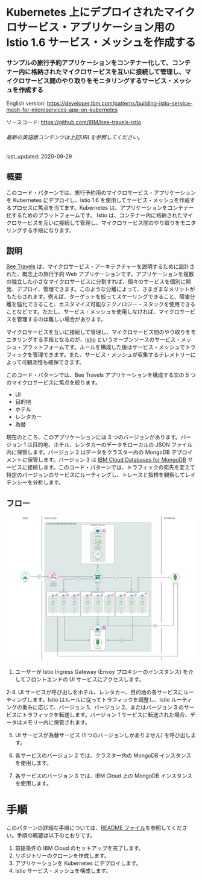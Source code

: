 # Kubernetes 上にデプロイされたマイクロサービス・アプリケーション用の Istio 1.6 サービス・メッシュを作成する

### サンプルの旅行予約アプリケーションをコンテナー化して、コンテナー内に格納されたマイクロサービスを互いに接続して管理し、マイクロサービス間のやり取りをモニタリングするサービス・メッシュを作成する

English version: https://developer.ibm.com/patterns/building-istio-service-mesh-for-microservices-app-on-kubernetes
  
ソースコード: https://github.com/IBM/bee-travels-istio

###### 最新の英語版コンテンツは上記URLを参照してください。
last_updated: 2020-09-29

 ## 概要

このコード・パターンでは、旅行予約用のマイクロサービス・アプリケーションを Kubernetes にデプロイし、Istio 1.6 を使用してサービス・メッシュを作成するプロセスに焦点を当てます。Kubernetes は、アプリケーションをコンテナー化するためのプラットフォームです。 Istio は、コンテナー内に格納されたマイクロサービスを互いに接続して管理し、マイクロサービス間のやり取りをモニタリングする手段になります。

## 説明

[Bee Travels](https://github.com/bee-travels) は、マイクロサービス・アーキテクチャーを説明するために設計された、概念上の旅行予約 Web アプリケーションです。アプリケーションを複数の独立した小さなマイクロサービスに分割すれば、個々のサービスを個別に開発、デプロイ、管理できます。このような分離によって、さまざまなメリットがもたらされます。例えば、ターゲットを絞ってスケーリングできること、障害分離を強化できること、カスタマイズ可能なテクノロジー・スタックを使用できることなどです。ただし、サービス・メッシュを使用しなければ、マイクロサービスを管理するのは難しい場合があります。

マイクロサービスを互いに接続して管理し、マイクロサービス間のやり取りをモニタリングする手段となるのが、[Istio](https://developer.ibm.com/jp/components/istio/) というオープンソースのサービス・メッシュ・プラットフォームです。ルールを構成した後はサービス・メッシュでトラフィックを管理できます。また、サービス・メッシュが収集するテレメトリーによって可観測性も確保できます。

このコード・パターンでは、Bee Travels アプリケーションを構成する次の 5 つのマイクロサービスに焦点を絞ります。

* UI
* 目的地
* ホテル
* レンタカー
* 為替

現在のところ、このアプリケーションには 3 つのバージョンがあります。バージョン 1 は目的地、ホテル、レンタカーのデータをローカルの JSON ファイル内に保管します。バージョン 2 はデータをクラスター内の MongoDB デプロイメントに保管します。バージョン 3 は [IBM Cloud Databases for MongoDB](https://cloud.ibm.com/catalog/services/databases-for-mongodb) サービスに接続します。このコード・パターンでは、トラフィックの宛先を変えて特定のバージョンのサービスにルーティングし、トレースと指標を観察してレイテンシーを分析します。

## フロー

![Bee Travels Istio サービス・メッシュのアーキテクチャー・フローを示す図](./images/bee-travels-istio-architecture-flow-diagram.png)

1. ユーザーが Istio Ingress Gateway (Envoy プロキシーのインスタンス) を介してフロントエンドの UI サービスにアクセスします。

2-4. UI サービスが呼び出しをホテル、レンタカー、目的地の各サービスにルーティングします。Istio はルールに従ってトラフィックを調整し、Istio ルーティングの重みに応じて、バージョン 1、バージョン 2、またはバージョン 3 のサービスにトラフィックを転送します。バージョン 1 サービスに転送された場合、データはメモリー内に保管されます。

5. UI サービスが為替サービス (1 つのバージョンしかありません) を呼び出します。

6. 各サービスのバージョン 2 では、クラスター内の MongoDB インスタンスを使用します。

7. 各サービスのバージョン 3 では、IBM Cloud 上の MongoDB インスタンスを使用します。

# 手順

このパターンの詳細な手順については、[README ファイル](https://github.com/IBM/bee-travels-istio/blob/master/README.md)を参照してください。手順の概要は以下のとおりです。

1. 前提条件の IBM Cloud のセットアップを完了します。
1. リポジトリーのクローンを作成します。
1. アプリケーションを Kubernetes にデプロイします。
1. Istio サービス・メッシュを構成します。
